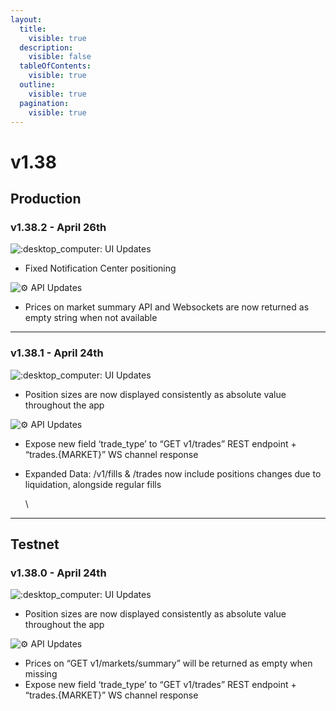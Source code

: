 ```yaml
---
layout:
  title:
    visible: true
  description:
    visible: false
  tableOfContents:
    visible: true
  outline:
    visible: true
  pagination:
    visible: true
---
```


# v1.38

## Production

### v1.38.2 - April 26th

![:desktop\_computer:](https://a.slack-edge.com/production-standard-emoji-assets/14.0/apple-medium/1f5a5-fe0f.png) UI Updates

* Fixed Notification Center positioning

![:gear:](https://a.slack-edge.com/production-standard-emoji-assets/14.0/apple-medium/2699-fe0f.png) API Updates

* Prices on market summary API and Websockets are now returned as empty string when not available

***

### v1.38.1 - April 24th

![:desktop\_computer:](https://a.slack-edge.com/production-standard-emoji-assets/14.0/apple-medium/1f5a5-fe0f.png) UI Updates

* Position sizes are now displayed consistently as absolute value throughout the app

![:gear:](https://a.slack-edge.com/production-standard-emoji-assets/14.0/apple-medium/2699-fe0f.png) API Updates

* Expose new field ‘trade\_type’ to “GET v1/trades” REST endpoint + “trades.{MARKET}” WS channel response
*   Expanded Data: /v1/fills & /trades now include positions changes due to liquidation, alongside regular fills

    \


***

## Testnet

### v1.38.0 - April 24th&#x20;

![:desktop\_computer:](https://a.slack-edge.com/production-standard-emoji-assets/14.0/apple-medium/1f5a5-fe0f.png) UI Updates

* Position sizes are now displayed consistently as absolute value throughout the app

![:gear:](https://a.slack-edge.com/production-standard-emoji-assets/14.0/apple-medium/2699-fe0f.png) API Updates

* Prices on “GET v1/markets/summary” will be returned as empty when missing
* Expose new field ‘trade\_type’ to “GET v1/trades” REST endpoint + “trades.{MARKET}” WS channel response
